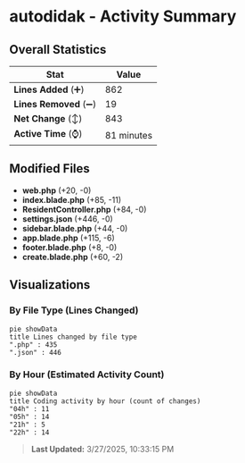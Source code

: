 # autodidak - Activity Summary 

## Overall Statistics

| Stat                   | Value                                                             |
| ---------------------- | ----------------------------------------------------------------- |
| **Lines Added** (➕)   | 862                                          |
| **Lines Removed** (➖) | 19                                        |
| **Net Change** (↕)    | 843                |
| **Active Time** (⌚)   | 81 minutes |


## Modified Files
- **web.php** (+20, -0)
- **index.blade.php** (+85, -11)
- **ResidentController.php** (+84, -0)
- **settings.json** (+446, -0)
- **sidebar.blade.php** (+44, -0)
- **app.blade.php** (+115, -6)
- **footer.blade.php** (+8, -0)
- **create.blade.php** (+60, -2)

## Visualizations

### By File Type (Lines Changed)

```mermaid
pie showData
title Lines changed by file type
".php" : 435
".json" : 446
```

### By Hour (Estimated Activity Count)

```mermaid
pie showData
title Coding activity by hour (count of changes)
"04h" : 11
"05h" : 14
"21h" : 5
"22h" : 14
```


> **Last Updated:** 3/27/2025, 10:33:15 PM